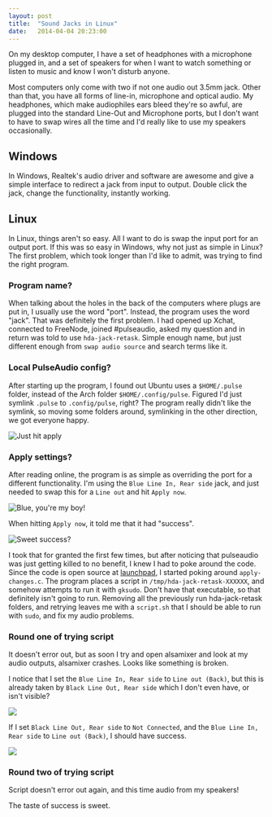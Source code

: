 ```yaml
---
layout: post
title:  "Sound Jacks in Linux"
date:   2014-04-04 20:23:00
---
```


On my desktop computer, I have a set of headphones with a microphone plugged in, and a set of speakers for when I want to watch something or listen to music and know I won't disturb anyone.

Most computers only come with two if not one audio out 3.5mm jack.
Other than that, you have all forms of line-in, microphone and optical audio.
My headphones, which make audiophiles ears bleed they're so awful, are plugged into the standard Line-Out and Microphone ports, but I don't want to have to swap wires all the time and I'd really like to use my speakers occasionally.

## Windows

In Windows, Realtek's audio driver and software are awesome and give a simple interface to redirect a jack from input to output.
Double click the jack, change the functionality, instantly working.

## Linux

In Linux, things aren't so easy.
All I want to do is swap the input port for an output port.
If this was so easy in Windows, why not just as simple in Linux?
The first problem, which took longer than I'd like to admit, was trying to find the right program.

### Program name?

When talking about the holes in the back of the computers where plugs are put in, I usually use the word "port".
Instead, the program uses the word "jack".
That was definitely the first problem.
I had opened up Xchat, connected to FreeNode, joined #pulseaudio, asked my question and in return was told to use `hda-jack-retask`.
Simple enough name, but just different enough from `swap audio source` and search terms like it.

### Local PulseAudio config?

After starting up the program, I found out Ubuntu uses a `$HOME/.pulse` folder, instead of the Arch folder `$HOME/.config/pulse`.
Figured I'd just symlink `.pulse` to `.config/pulse`, right?
The program really didn't like the symlink, so moving some folders around, symlinking in the other direction, we got everyone happy.

![Just hit apply](https://i.imgur.com/K9HGupK.png)

### Apply settings?

After reading online, the program is as simple as overriding the port for a different functionality.
I'm using the `Blue Line In, Rear side` jack, and just needed to swap this for a `Line out` and hit `Apply now`.

![Blue, you're my boy!](https://i.imgur.com/1jsCLue.png)

When hitting `Apply now`, it told me that it had "success".

![Sweet success?](https://i.imgur.com/ym3FEXX.png)

I took that for granted the first few times, but after noticing that pulseaudio was just getting killed to no benefit, I knew I had to poke around the code.
Since the code is open source at [launchpad](https://code.launchpad.net/~diwic/+junk/hda-jack-retask), I started poking around `apply-changes.c`.
The program places a script in `/tmp/hda-jack-retask-XXXXXX`, and somehow attempts to run it with `gksudo`.
Don't have that executable, so that definitely isn't going to run.
Removing all the previously run hda-jack-retask folders, and retrying leaves me with a `script.sh` that I should be able to run with `sudo`, and fix my audio problems.

### Round one of trying script

It doesn't error out, but as soon I try and open alsamixer and look at my audio outputs, alsamixer crashes.
Looks like something is broken.

I notice that I set the `Blue Line In, Rear side` to `Line out (Back)`, but this is already taken by `Black Line Out, Rear side` which I don't even have, or isn't visible?

![](https://i.imgur.com/6IOr7OC.png)

If I set `Black Line Out, Rear side` to `Not Connected`, and the `Blue Line In, Rear side` to `Line out (Back)`, I should have success.

![](https://i.imgur.com/DVYy17h.png)

### Round two of trying script

Script doesn't error out again, and this time audio from my speakers!

The taste of success is sweet.
